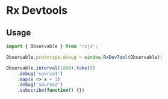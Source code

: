 # Rx Devtools

## Usage

```javascript
import { Observable } from 'rxjs';

Observable.prototype.debug = window.RxDevTool(Observable);

Observable.interval(1000).take(5)
    .debug('source1')
    .map(x => x + 1)
    .debug('source2')
    .subscribe(function() {})
```